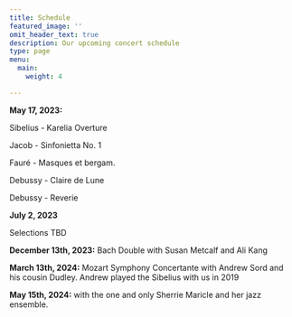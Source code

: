 ```yaml
---
title: Schedule
featured_image: ''
omit_header_text: true
description: Our upcoming concert schedule
type: page
menu:
  main:
    weight: 4

---
```


**May 17, 2023:**

Sibelius - Karelia Overture

Jacob - Sinfonietta No. 1

Fauré - Masques et bergam.

Debussy - Claire de Lune

Debussy - Reverie

**July 2, 2023**

Selections TBD

**December 13th, 2023:** Bach Double with Susan Metcalf and Ali Kang

**March 13th, 2024:**  Mozart Symphony Concertante with Andrew Sord and his cousin Dudley. Andrew played the Sibelius with us in 2019

**May 15th, 2024:**  with the one and only Sherrie Maricle and her jazz ensemble. 
